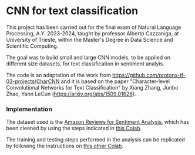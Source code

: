 # CNN for text classification

This project has been carried out for the final exam of Natural Language Processing, A.Y. 2023-2024, taught by professor Alberto Cazzaniga, at University of Trieste, within the Master's Degree in Data Science and Scientific Computing.

The goal was to build small and large CNN models, to be applied on different size datasets, for text classification in sentiment analyis.

The code is an adaptation of the work from https://github.com/protonx-tf-03-projects/CharCNN and it is based on the paper "Character-level Convolutional Networks for Text Classification" by Xiang Zhang, Junbo Zhao, Yann LeCun (https://arxiv.org/abs/1509.01626).

### Implementation
The dataset used is the [Amazon Reviews for Sentiment Analysis](https://www.kaggle.com/datasets/bittlingmayer/amazonreviews), which has been cleaned by using the steps indicated in [this Colab](https://colab.research.google.com/drive/1hL6OKiYTZLcV7mN5-W1xCv5GCRhwqnTW).

The training and testing steps performed in the analysis can be replicated by following the instructions on [this other Colab](https://colab.research.google.com/drive/1EusrIZ0Uqx1DyhQlK49d1b0EPz1N6Nxe#scrollTo=XoQJF0zrEKS6).
